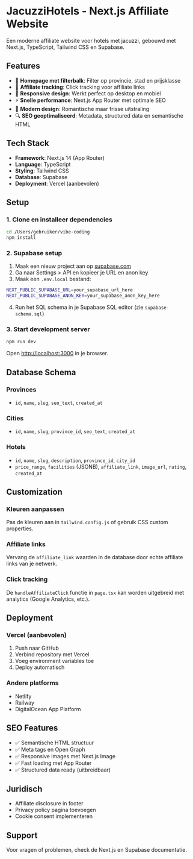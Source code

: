 # JacuzziHotels - Next.js Affiliate Website

Een moderne affiliate website voor hotels met jacuzzi, gebouwd met Next.js, TypeScript, Tailwind CSS en Supabase.

## Features

- 🏨 **Homepage met filterbalk**: Filter op provincie, stad en prijsklasse
- 🎯 **Affiliate tracking**: Click tracking voor affiliate links
- 📱 **Responsive design**: Werkt perfect op desktop en mobiel
- ⚡ **Snelle performance**: Next.js App Router met optimale SEO
- 🎨 **Modern design**: Romantische maar frisse uitstraling
- 🔍 **SEO geoptimaliseerd**: Metadata, structured data en semantische HTML

## Tech Stack

- **Framework**: Next.js 14 (App Router)
- **Language**: TypeScript
- **Styling**: Tailwind CSS
- **Database**: Supabase
- **Deployment**: Vercel (aanbevolen)

## Setup

### 1. Clone en installeer dependencies

```bash
cd /Users/gebruiker/vibe-coding
npm install
```

### 2. Supabase setup

1. Maak een nieuw project aan op [supabase.com](https://supabase.com)
2. Ga naar Settings > API en kopieer je URL en anon key
3. Maak een `.env.local` bestand:

```bash
NEXT_PUBLIC_SUPABASE_URL=your_supabase_url_here
NEXT_PUBLIC_SUPABASE_ANON_KEY=your_supabase_anon_key_here
```

4. Run het SQL schema in je Supabase SQL editor (zie `supabase-schema.sql`)

### 3. Start development server

```bash
npm run dev
```

Open [http://localhost:3000](http://localhost:3000) in je browser.

## Database Schema

### Provinces
- `id`, `name`, `slug`, `seo_text`, `created_at`

### Cities  
- `id`, `name`, `slug`, `province_id`, `seo_text`, `created_at`

### Hotels
- `id`, `name`, `slug`, `description`, `province_id`, `city_id`
- `price_range`, `facilities` (JSONB), `affiliate_link`, `image_url`, `rating`, `created_at`

## Customization

### Kleuren aanpassen
Pas de kleuren aan in `tailwind.config.js` of gebruik CSS custom properties.

### Affiliate links
Vervang de `affiliate_link` waarden in de database door echte affiliate links van je netwerk.

### Click tracking
De `handleAffiliateClick` functie in `page.tsx` kan worden uitgebreid met analytics (Google Analytics, etc.).

## Deployment

### Vercel (aanbevolen)
1. Push naar GitHub
2. Verbind repository met Vercel
3. Voeg environment variables toe
4. Deploy automatisch

### Andere platforms
- Netlify
- Railway
- DigitalOcean App Platform

## SEO Features

- ✅ Semantische HTML structuur
- ✅ Meta tags en Open Graph
- ✅ Responsive images met Next.js Image
- ✅ Fast loading met App Router
- ✅ Structured data ready (uitbreidbaar)

## Juridisch

- Affiliate disclosure in footer
- Privacy policy pagina toevoegen
- Cookie consent implementeren

## Support

Voor vragen of problemen, check de Next.js en Supabase documentatie.